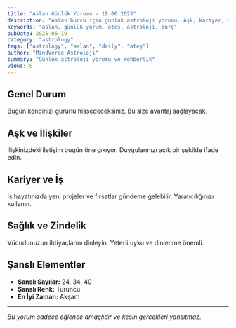 ```yaml
---
title: "Aslan Günlük Yorumu - 19.06.2025"
description: "Aslan burcu için günlük astroloji yorumu. Aşk, kariyer, sağlık ve genel rehberlik."
keywords: "aslan, günlük yorum, ateş, astroloji, burç"
pubDate: 2025-06-19
category: "astrology"
tags: ["astrology", "aslan", "daily", "ateş"]
author: "MindVerse Astroloji"
summary: "Günlük astroloji yorumu ve rehberlik"
views: 0
---
```


## Genel Durum

Bugün kendinizi gururlu hissedeceksiniz. Bu size avantaj sağlayacak.

## Aşk ve İlişkiler

İlişkinizdeki iletişim bugün öne çıkıyor. Duygularınızı açık bir şekilde ifade edin.

## Kariyer ve İş

İş hayatınızda yeni projeler ve fırsatlar gündeme gelebilir. Yaratıcılığınızı kullanın.

## Sağlık ve Zindelik

Vücudunuzun ihtiyaçlarını dinleyin. Yeterli uyku ve dinlenme önemli.

## Şanslı Elementler

- **Şanslı Sayılar:** 24, 34, 40
- **Şanslı Renk:** Turuncu
- **En İyi Zaman:** Akşam

---

*Bu yorum sadece eğlence amaçlıdır ve kesin gerçekleri yansıtmaz.*

